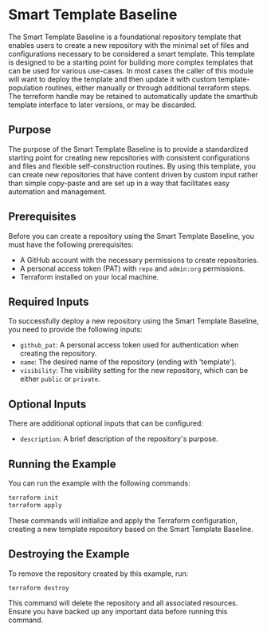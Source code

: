 # Smart Template Baseline

The Smart Template Baseline is a foundational repository template that enables users to create a new repository with the minimal set of files and configurations necessary to be considered a smart template. This template is designed to be a starting point for building more complex templates that can be used for various use-cases. In most cases the caller of this module will want to deploy the template and then update it with custom template-population routines, either manually or through additional terraform steps. The terreform handle may be retained to automatically update the smarthub template interface to later versions, or may be discarded.

## Purpose

The purpose of the Smart Template Baseline is to provide a standardized starting point for creating new repositories with consistent configurations and files and flexible self-construction routines. By using this template, you can create new repositories that have content driven by custom input rather than simple copy-paste and are set up in a way that facilitates easy automation and management.

## Prerequisites

Before you can create a repository using the Smart Template Baseline, you must have the following prerequisites:

- A GitHub account with the necessary permissions to create repositories.
- A personal access token (PAT) with `repo` and `admin:org` permissions.
- Terraform installed on your local machine.

## Required Inputs

To successfully deploy a new repository using the Smart Template Baseline, you need to provide the following inputs:

- `github_pat`: A personal access token used for authentication when creating the repository.
- `name`: The desired name of the repository (ending with 'template').
- `visibility`: The visibility setting for the new repository, which can be either `public` or `private`.

## Optional Inputs

There are additional optional inputs that can be configured:

- `description`: A brief description of the repository's purpose.

## Running the Example

You can run the example with the following commands:

```bash
terraform init
terraform apply
```

These commands will initialize and apply the Terraform configuration, creating a new template repository based on the Smart Template Baseline.

## Destroying the Example

To remove the repository created by this example, run:

```bash
terraform destroy
```

This command will delete the repository and all associated resources. Ensure you have backed up any important data before running this command.
